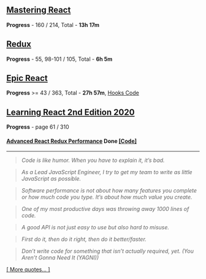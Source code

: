 
## [Mastering React](https://github.com/stepanenko/mosh-react)

**Progress** - 160 / 214, Total - **13h 17m**

## [Redux](https://coursehunter.net/course/prodvinutyy-redux-codewithmosh)

**Progress** - 55, 98-101 / 105, Total - **6h 5m**

## [Epic React](https://coursehunter.net/course/epicheskiy-react)

**Progress** >= 43 / 363, Total - **27h 57m**, [Hooks Code](https://github.com/stepanenko/react-hooks-epic)

## [Learning React 2nd Edition 2020](https://github.com/stepanenko/javascript-info/tree/master/Eve%20Porcello/Learning%20React%20-%20Book)

**Progress** - page 61 / 310

#### [Advanced React Redux Performance](https://www.youtube.com/watch?v=7pO3563Qi1Y) Done [[Code]](https://github.com/joshribakoff/redux-10000-todos)

---

> _Code is like humor. When you have to explain it, it’s bad._

> _As a Lead JavaScript Engineer, I try to get my team to write as little JavaScript as possible._

> _Software performance is not about how many features you complete or how much code you type. It’s about how much value you create._

> _One of my most productive days was throwing away 1000 lines of code._

> _A good API is not just easy to use but also hard to misuse._

> _First do it, then do it right, then do it better/faster._

> _Don’t write code for something that isn’t actually required, yet. (You Aren’t Gonna Need It (YAGNI))_

[[ More quotes... ]](https://github.com/stepanenko/stepanenko/blob/master/quotes.md)
